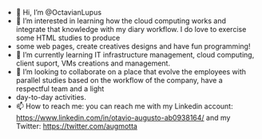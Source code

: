 - 👋 Hi, I’m @OctavianLupus 
- 👀 I’m interested in learning how the cloud computing works and integrate that knowledge with my diary workflow. I do love to exercise some HTML studies to produce
- some web pages, create creatives designs and have fun programming! 
- 🌱 I’m currently learning IT infrastructure management, cloud computing, client suport, VMs creations and management.
- 💞️ I’m looking to collaborate on a place that evolve the employees with parallel studies based on the workflow of the company, have a respectful team and a light 
- day-to-day activities.
- 📫 How to reach me: you can reach me with my Linkedin account: https://www.linkedin.com/in/otavio-augusto-ab0938164/ and my Twitter: https://twitter.com/augmotta

<!---
OctavianLupus/OctavianLupus is a ✨ special ✨ repository because its `README.md` (this file) appears on your GitHub profile.
You can click the Preview link to take a look at your changes.
--->

